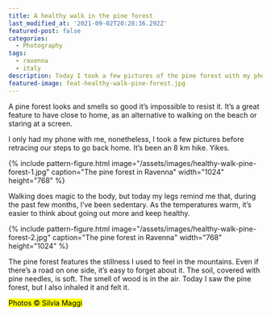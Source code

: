 ```yaml
---
title: A healthy walk in the pine forest
last_modified_at: '2021-09-02T20:28:36.292Z'
featured-post: false
categories:
  - Photography
tags:
  - ravenna
  - italy
description: Today I took a few pictures of the pine forest with my phone. It's a great feature to have close to home as an alternative to walking on the beach.
featured-image: feat-healthy-walk-pine-forest.jpg
---
```

<p class="lead">A pine forest looks and smells so good it’s impossible to resist it. It’s a great feature to have close to home, as an alternative to walking on the beach or staring at a screen.</p>

<!--more-->

I only had my phone with me, nonetheless, I took a few pictures before retracing our steps to go back home. It’s been an 8 km hike. Yikes.

{% include pattern-figure.html image="/assets/images/healthy-walk-pine-forest-1.jpg" caption="The pine forest in Ravenna" width="1024" height="768" %}

Walking does magic to the body, but today my legs remind me that, during the past few months, I’ve been sedentary. As the temperatures warm, it’s easier to think about going out more and keep healthy.

{% include pattern-figure.html image="/assets/images/healthy-walk-pine-forest-2.jpg" caption="The pine forest in Ravenna" width="768" height="1024" %}

The pine forest features the stillness I used to feel in the mountains. Even if there’s a road on one side, it’s easy to forget about it. The soil, covered with pine needles, is soft. The smell of wood is in the air. Today I saw the pine forest, but I also inhaled it and felt it.

<p class="detached"><mark class="smd-highlight small">Photos &copy; Silvia Maggi</mark></p>
